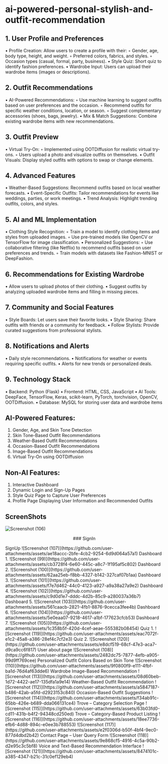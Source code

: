 # ai-powered-personal-stylish-and-outfit-recommendation

## 1. User Profile and Preferences 
• Profile Creation: Allow users to create a profile with 
their: 
◦ Gender, age, body type, height, and weight. 
◦ Preferred colors, fabrics, and styles. 
◦ Occasion types (casual, formal, party, business). 
• Style Quiz: Short quiz to identify fashion preferences. 
• Wardrobe Input: Users can upload their wardrobe 
items (images or descriptions). 
## 2. Outfit Recommendations 
• AI-Powered Recommendations: 
◦ Use machine learning to suggest outfits based on 
user preferences and the occasion. 
◦ Recommend outfits for specific weather 
conditions, location, or season. 
◦ Suggest complementary accessories (shoes, bags, 
jewelry). 
• Mix & Match Suggestions: Combine existing 
wardrobe items with new recommendations. 
## 3. Outfit Preview 
• Virtual Try-On: 
◦ Implemented using OOTDiffusion for realistic 
virtual try-ons. 
◦ Users upload a photo and visualize outfits on 
themselves. 
• Outfit Visuals: Display styled outfits with options to 
swap or change elements. 
## 4. Advanced Features 
• Weather-Based Suggestions: Recommend outfits 
based on local weather forecasts. 
• Event-Specific Outfits: Tailor recommendations for 
events like weddings, parties, or work meetings. 
• Trend Analysis: Highlight trending outfits, colors, and 
styles. 
## 5. AI and ML Implementation 
• Clothing Style Recognition: 
◦ Train a model to identify clothing items and styles 
from uploaded images. 
◦ Use pre-trained models like OpenCV or 
TensorFlow for image classification. 
• Personalized Suggestions: 
◦ Use collaborative filtering (like Netflix) to 
recommend outfits based on user preferences and 
trends. 
◦ Train models with datasets like Fashion-MNIST or 
DeepFashion. 
## 6. Recommendations for Existing Wardrobe 
• Allow users to upload photos of their clothing. 
• Suggest outfits by analyzing uploaded wardrobe items 
and filling in missing pieces. 
## 7. Community and Social Features 
• Style Boards: Let users save their favorite looks. 
• Style Sharing: Share outfits with friends or a 
community for feedback. 
• Follow Stylists: Provide curated suggestions from 
professional stylists. 
## 8. Notifications and Alerts 
• Daily style recommendations. 
• Notifications for weather or events requiring specific 
outfits. 
• Alerts for new trends or personalized deals. 
## 9. Technology Stack 
• Backend: Python (Flask) 
• Frontend: HTML, CSS, JavaScript 
• AI Tools: DeepFace, TensorFlow, Keras, scikit-learn, 
PyTorch, torchvision, OpenCV, OOTDiffusion. 
• Database: MySQL for storing user data and wardrobe 
items

## AI-Powered Features:
1. Gender, Age, and Skin Tone Detection
2. Skin Tone-Based Outfit Recommendations
3. Weather-Based Outfit Recommendations
4. Occasion-Based Outfit Recommendations
5. Image-Based Outfit Recommendations
6. Virtual Try-On using OOTDiffusion

## Non-AI Features:
1. Interactive Dashboard
2. Dynamic Login and Sign-Up Pages
3. Style Quiz Page to Capture User Preferences
4. Profile Page Displaying User Information and Recommended Outfits

## ScreenShots
![Screenshot (106)](https://github.com/user-attachments/assets/ff69b191-4707-44af-ba0f-bccd3d41c9a2)
<p align="center"> ### SignIn </p>
SignUp ![Screenshot (107)](https://github.com/user-attachments/assets/ae18accc-2bfe-4cb2-9254-6d9d064a57a1)
Dashboard 1. ![Screenshot (99)](https://github.com/user-attachments/assets/cb3728f4-6e60-445c-a8c7-1f195af5c802)
Dashboard 2. ![Screenshot (100)](https://github.com/user-attachments/assets/62aa25eb-f8bb-4327-b142-327caf07b1aa)
Dashboard 3. ![Screenshot (101)](https://github.com/user-attachments/assets/f7e7d462-44c0-4123-a927-a9a38a27a9e2)
Dashboard 4. ![Screenshot (102)](https://github.com/user-attachments/assets/c9d0d1e7-dddc-4d2b-85c9-a280037a36b7)
Dashboard 5. ![Screenshot (103)](https://github.com/user-attachments/assets/561caacb-2821-4fb1-8876-9cecca3fee4b)
Dashboard 6. ![Screenshot (104)](https://github.com/user-attachments/assets/5e0eaa07-9218-4617-a1bf-177623cfcb53)
Dashboard 7. ![Screenshot (105)](https://github.com/user-attachments/assets/1c358b5f-420d-4cef-aeae-555382b08454)
Quiz 1. ![Screenshot (119)](https://github.com/user-attachments/assets/eac7072f-e1c2-45a8-a386-28ef4c7cf2e3)
Quiz 2. ![Screenshot (120)](https://github.com/user-attachments/assets/e8dcf519-68cf-47e3-aca7-d9ca9cc6f817)
User about page ![Screenshot (108)](https://github.com/user-attachments/assets/2482dc75-7877-4efb-a905-99d9ff769cee)
Personalized Outfit Colors Based on Skin Tone ![Screenshot (110)](https://github.com/user-attachments/assets/9f0800f9-e111-4fbf-ba1d-76d4af63dde6)
Wardrobe Image-Based Recommendation ![Screenshot (113)](https://github.com/user-attachments/assets/08d60beb-1d72-4422-ae17-135dfa1a9e14)
Weather-Based Outfit Recommendation ![Screenshot (112)](https://github.com/user-attachments/assets/a5847187-b486-42ab-a5fd-d2923153c840)
Occasion-Based Outfit Suggestions ![Screenshot (114)](https://github.com/user-attachments/assets/f34ab91c-65bb-426e-b689-dda066131ce4)
Trove – Category Selection Page ![Screenshot (115)](https://github.com/user-attachments/assets/63b03fd0-cd11-431b-b4f2-94348cd250ed)
Trove – Category-Based Product Listing ![Screenshot (116)](https://github.com/user-attachments/assets/18ee7736-efb6-4d88-894c-e0ee3b788553)
![Screenshot (117)](https://github.com/user-attachments/assets/e2f0306d-b50f-4bf4-9ec0-877d4dbd2b42)
Contact Page – User Query Form ![Screenshot (118)](https://github.com/user-attachments/assets/9e868cf5-4916-4c5a-90b2-d2e95c3c5bf8)
Voice and Text-Based Recommendation Interface ![Screenshot (121)](https://github.com/user-attachments/assets/8474101c-a385-4347-b21c-31c0ef129eb4)



